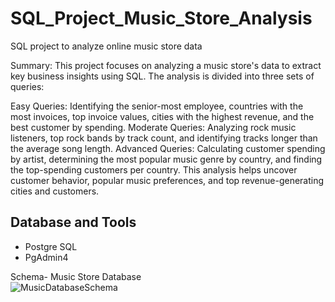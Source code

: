# SQL_Project_Music_Store_Analysis
SQL project to analyze online music store data

Summary:
This project focuses on analyzing a music store's data to extract key business insights using SQL. The analysis is divided into three sets of queries:

Easy Queries: Identifying the senior-most employee, countries with the most invoices, top invoice values, cities with the highest revenue, and the best customer by spending.
Moderate Queries: Analyzing rock music listeners, top rock bands by track count, and identifying tracks longer than the average song length.
Advanced Queries: Calculating customer spending by artist, determining the most popular music genre by country, and finding the top-spending customers per country.
This analysis helps uncover customer behavior, popular music preferences, and top revenue-generating cities and customers.


## Database and Tools
* Postgre SQL
* PgAdmin4

Schema- Music Store Database  
![MusicDatabaseSchema](https://user-images.githubusercontent.com/112153548/213707717-bfc9f479-52d9-407b-99e1-e94db7ae10a3.png)
